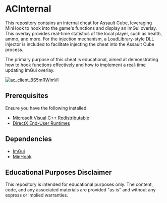 # ACInternal
This repository contains an internal cheat for Assault Cube, leveraging MinHook to hook into the game's functions and display an ImGui overlay. This overlay provides real-time statistics of the local player, such as health, ammo, and more. For the injection mechanism, a LoadLibrary-style DLL injector is included to facilitate injecting the cheat into the Assault Cube process.

The primary purpose of this cheat is educational, aimed at demonstrating how to hook functions effectively and how to implement a real-time updating ImGui overlay.

![ac_client_8S5mRWlmVl](https://github.com/sneezingabbey/ACInternal/assets/61197745/fa4159b8-198c-422e-8cce-dcca6724811d)


## Prerequisites

Ensure you have the following installed:

- [Microsoft Visual C++ Redistributable](https://visualstudio.microsoft.com/visual-cpp-build-tools/)
- [DirectX End-User Runtimes](https://www.microsoft.com/en-us/download/details.aspx?id=35)

## Dependencies
- [ImGui](https://github.com/ocornut/imgui)
- [MinHook](https://github.com/TsudaKageyu/minhook)
  
## Educational Purposes Disclaimer
This repository is intended for educational purposes only. The content, code, and any associated materials are provided "as is" and without any express or implied warranties. 
